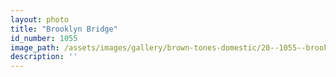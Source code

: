 ```yaml
---
layout: photo
title: "Brooklyn Bridge"
id_number: 1055
image_path: /assets/images/gallery/brown-tones-domestic/20--1055--brooklyn-bridge.jpg
description: ''
---
```

